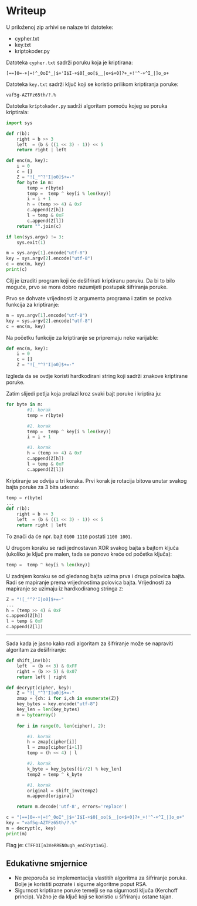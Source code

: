# Writeup

U priloženoj zip arhivi se nalaze tri datoteke:

- cypher.txt
- key.txt
- kriptokoder.py

Datoteka ```cypher.txt``` sadrži poruku koja je kriptirana:

```
[==]0=-+|=!^_0oI°_|$+'I$I-+$0[_oo[$__|o+$+0]?+_+!'^-+^I_|]o_o+
```

Datoteka ```key.txt``` sadrži ključ koji se koristio prilikom kriptiranja poruke:
```
vaf5g-AZTFz65th/?.%

```



Datoteka ```kriptokoder.py``` sadrži algoritam pomoću kojeg se poruka kriptirala:

```python
import sys

def r(b):
    right = b >> 3
    left  = (b & ((1 << 3) - 1)) << 5
    return right | left

def enc(m, key):
    i = 0
    c = []
    Z = "![_°^?'I|o0]$+=-"
    for byte in m:
        temp = r(byte)
        temp =  temp ^ key[i % len(key)]
        i = i + 1
        h = (temp >> 4) & 0xF
        c.append(Z[h])
        l = temp & 0xF
        c.append(Z[l])
    return "".join(c)

if len(sys.argv) != 3:
    sys.exit(1)

m = sys.argv[1].encode("utf-8")
key = sys.argv[2].encode("utf-8")
c = enc(m, key)
print(c)
```

Cilj je izraditi program koji će dešifrirati kriptiranu poruku.
Da bi to bilo moguće, prvo se mora dobro razumijeti postupak šifriranja poruke.

Prvo se dohvate vrijednosti iz argumenta programa i zatim se poziva funkcija za kriptiranje:
```python
m = sys.argv[1].encode("utf-8")
key = sys.argv[2].encode("utf-8")
c = enc(m, key)
```

Na početku funkcije za kriptiranje se pripremaju neke varijable:
```python
def enc(m, key):
    i = 0
    c = []
    Z = "![_°^?'I|o0]$+=-"
```

Izgleda da se ovdje koristi hardkodirani string koji sadrži znakove kriptirane poruke.


Zatim slijedi petlja koja prolazi kroz svaki bajt poruke i kriptira ju:

```python
for byte in m:
        #1. korak
        temp = r(byte)

        #2. korak
        temp =  temp ^ key[i % len(key)] 
        i = i + 1

        #3. korak
        h = (temp >> 4) & 0xF 
        c.append(Z[h])
        l = temp & 0xF
        c.append(Z[l])
```

Kriptiranje se odvija u tri koraka.
Prvi korak je rotacija bitova unutar svakog bajta poruke za 3 bita udesno:

```python
temp = r(byte)
...
def r(b):
    right = b >> 3
    left  = (b & ((1 << 3) - 1)) << 5
    return right | left
```

To znači da će npr. bajt ```0100 1110``` postati ```1100 1001```.

U drugom koraku se radi jednostavan XOR svakog bajta s bajtom ključa (ukoliko je ključ pre malen, tada se ponovo kreće od početka ključa):
```python
temp =  temp ^ key[i % len(key)]
```

U zadnjem koraku se od gledanog bajta uzima prva i druga polovica bajta. 
Radi se mapiranje prema vrijednostima polovica bajta. 
Vrijednosti za mapiranje se uzimaju iz hardkodiranog stringa ```Z```:

```python
Z = "![_°^?'I|o0]$+=-"
...
h = (temp >> 4) & 0xF 
c.append(Z[h])
l = temp & 0xF
c.append(Z[l])
```

<hr>

Sada kada je jasno kako radi algoritam za šifriranje može se napraviti algoritam za dešifriranje:

```python
def shift_inv(b):
    left  = (b << 3) & 0xFF
    right = (b >> 5) & 0x07
    return left | right

def decrypt(cipher, key):
    Z = "![_°^?'I|o0]$+=-"
    zmap = {ch: i for i,ch in enumerate(Z)}
    key_bytes = key.encode("utf-8")
    key_len = len(key_bytes)
    m = bytearray()
    
    for i in range(0, len(cipher), 2):

        #3. korak
        h = zmap[cipher[i]]
        l = zmap[cipher[i+1]]
        temp = (h << 4) | l

        #2. korak
        k_byte = key_bytes[(i//2) % key_len]
        temp2 = temp ^ k_byte

        #1. korak
        original = shift_inv(temp2)
        m.append(original)

    return m.decode('utf-8', errors='replace')

c = "[==]0=-+|=!^_0oI°_|$+'I$I-+$0[_oo[$__|o+$+0]?+_+!'^-+^I_|]o_o+"
key = "vaf5g-AZTFz65th/?.%"
m = decrypt(c, key)
print(m)

```

Flag je: ```CTFFOI[n3VeRREN0ugh_enCRYpt1nG]```.

## Edukativne smjernice
- Ne preporuča se implementacija vlastitih algoritma za šifriranje poruka. Bolje je koristiti poznate i sigurne algoritme poput RSA.
- Sigurnost kriptirane poruke temelji se na sigurnosti ključa (Kerchoff princip). Važno je da ključ koji se koristio u šifriranju ostane tajan.
  
